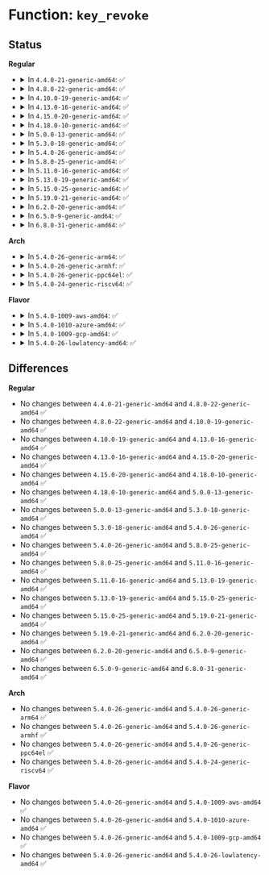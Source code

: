 # Function: <code>key_revoke</code>

## Status
<b>Regular</b>
<ul>
<li>
<details>
<summary>In <code>4.4.0-21-generic-amd64</code>: ✅</summary>

```c
void key_revoke(struct key * key)
```

```json
{
  "name": "key_revoke",
  "collision_type": "Unique Global",
  "inline_type": "No",
  "funcs": [
    {
      "addr": 18446744071582184688,
      "name": "key_revoke",
      "external": true,
      "loc": "security/keys/key.c:980",
      "file": "security/keys/key.c",
      "inline": "seen, unknown",
      "caller_inline": [],
      "caller_func": [
        "security/keys/key.c:__key_instantiate_and_link",
        "security/keys/key.c:key_reject_and_link",
        "security/keys/keyctl.c:keyctl_revoke_key",
        "security/keys/request_key.c:complete_request_key",
        "security/keys/request_key_auth.c:request_key_auth_new",
        "net/dns_resolver/dns_key.c:exit_dns_resolver"
      ]
    }
  ],
  "symbols": [
    {
      "addr": 18446744071582184688,
      "name": "key_revoke",
      "section": ".text",
      "bind": "STB_GLOBAL",
      "size": 119
    }
  ]
}
```
</details>
</li>
<li>
<details>
<summary>In <code>4.8.0-22-generic-amd64</code>: ✅</summary>

```c
void key_revoke(struct key * key)
```

```json
{
  "name": "key_revoke",
  "collision_type": "Unique Global",
  "inline_type": "No",
  "funcs": [
    {
      "addr": 18446744071582401008,
      "name": "key_revoke",
      "external": true,
      "loc": "security/keys/key.c:1008",
      "file": "security/keys/key.c",
      "inline": "seen, unknown",
      "caller_inline": [],
      "caller_func": [
        "security/keys/key.c:key_reject_and_link",
        "security/keys/key.c:__key_instantiate_and_link",
        "security/keys/keyctl.c:keyctl_revoke_key",
        "security/keys/request_key.c:complete_request_key",
        "security/keys/request_key_auth.c:request_key_auth_new",
        "net/dns_resolver/dns_key.c:exit_dns_resolver"
      ]
    }
  ],
  "symbols": [
    {
      "addr": 18446744071582401008,
      "name": "key_revoke",
      "section": ".text",
      "bind": "STB_GLOBAL",
      "size": 119
    }
  ]
}
```
</details>
</li>
<li>
<details>
<summary>In <code>4.10.0-19-generic-amd64</code>: ✅</summary>

```c
void key_revoke(struct key * key)
```

```json
{
  "name": "key_revoke",
  "collision_type": "Unique Global",
  "inline_type": "No",
  "funcs": [
    {
      "addr": 18446744071582493200,
      "name": "key_revoke",
      "external": true,
      "loc": "security/keys/key.c:1008",
      "file": "security/keys/key.c",
      "inline": "seen, unknown",
      "caller_inline": [],
      "caller_func": [
        "security/keys/key.c:key_reject_and_link",
        "security/keys/key.c:__key_instantiate_and_link",
        "security/keys/keyctl.c:keyctl_revoke_key",
        "security/keys/request_key.c:complete_request_key",
        "security/keys/request_key_auth.c:request_key_auth_new",
        "net/dns_resolver/dns_key.c:exit_dns_resolver"
      ]
    }
  ],
  "symbols": [
    {
      "addr": 18446744071582493200,
      "name": "key_revoke",
      "section": ".text",
      "bind": "STB_GLOBAL",
      "size": 119
    }
  ]
}
```
</details>
</li>
<li>
<details>
<summary>In <code>4.13.0-16-generic-amd64</code>: ✅</summary>

```c
void key_revoke(struct key * key)
```

```json
{
  "name": "key_revoke",
  "collision_type": "Unique Global",
  "inline_type": "No",
  "funcs": [
    {
      "addr": 18446744071582574096,
      "name": "key_revoke",
      "external": true,
      "loc": "security/keys/key.c:1008",
      "file": "security/keys/key.c",
      "inline": "seen, unknown",
      "caller_inline": [],
      "caller_func": [
        "security/keys/key.c:key_reject_and_link",
        "security/keys/key.c:key_reject_and_link",
        "security/keys/key.c:__key_instantiate_and_link",
        "security/keys/keyctl.c:keyctl_revoke_key",
        "security/keys/request_key.c:complete_request_key",
        "security/keys/request_key_auth.c:request_key_auth_new",
        "net/dns_resolver/dns_key.c:exit_dns_resolver"
      ]
    }
  ],
  "symbols": [
    {
      "addr": 18446744071582574096,
      "name": "key_revoke",
      "section": ".text",
      "bind": "STB_GLOBAL",
      "size": 110
    }
  ]
}
```
</details>
</li>
<li>
<details>
<summary>In <code>4.15.0-20-generic-amd64</code>: ✅</summary>

```c
void key_revoke(struct key * key)
```

```json
{
  "name": "key_revoke",
  "collision_type": "Unique Global",
  "inline_type": "No",
  "funcs": [
    {
      "addr": 18446744071582726832,
      "name": "key_revoke",
      "external": true,
      "loc": "security/keys/key.c:1023",
      "file": "security/keys/key.c",
      "inline": "seen, unknown",
      "caller_inline": [],
      "caller_func": [
        "security/keys/key.c:key_reject_and_link",
        "security/keys/key.c:key_reject_and_link",
        "security/keys/key.c:__key_instantiate_and_link",
        "security/keys/keyctl.c:keyctl_revoke_key",
        "security/keys/request_key.c:complete_request_key",
        "net/dns_resolver/dns_key.c:exit_dns_resolver"
      ]
    }
  ],
  "symbols": [
    {
      "addr": 18446744071582726832,
      "name": "key_revoke",
      "section": ".text",
      "bind": "STB_GLOBAL",
      "size": 112
    }
  ]
}
```
</details>
</li>
<li>
<details>
<summary>In <code>4.18.0-10-generic-amd64</code>: ✅</summary>

```c
void key_revoke(struct key * key)
```

```json
{
  "name": "key_revoke",
  "collision_type": "Unique Global",
  "inline_type": "No",
  "funcs": [
    {
      "addr": 18446744071582925168,
      "name": "key_revoke",
      "external": true,
      "loc": "security/keys/key.c:1023",
      "file": "security/keys/key.c",
      "inline": "seen, unknown",
      "caller_inline": [],
      "caller_func": [
        "security/keys/key.c:key_reject_and_link",
        "security/keys/key.c:key_reject_and_link",
        "security/keys/key.c:__key_instantiate_and_link",
        "security/keys/keyctl.c:keyctl_revoke_key",
        "security/keys/request_key.c:complete_request_key",
        "net/dns_resolver/dns_key.c:exit_dns_resolver"
      ]
    }
  ],
  "symbols": [
    {
      "addr": 18446744071582925168,
      "name": "key_revoke",
      "section": ".text",
      "bind": "STB_GLOBAL",
      "size": 126
    }
  ]
}
```
</details>
</li>
<li>
<details>
<summary>In <code>5.0.0-13-generic-amd64</code>: ✅</summary>

```c
void key_revoke(struct key * key)
```

```json
{
  "name": "key_revoke",
  "collision_type": "Unique Global",
  "inline_type": "No",
  "funcs": [
    {
      "addr": 18446744071583033696,
      "name": "key_revoke",
      "external": true,
      "loc": "security/keys/key.c:1024",
      "file": "security/keys/key.c",
      "inline": "seen, unknown",
      "caller_inline": [],
      "caller_func": [
        "security/keys/key.c:key_reject_and_link",
        "security/keys/key.c:key_reject_and_link",
        "security/keys/key.c:__key_instantiate_and_link",
        "security/keys/keyctl.c:keyctl_revoke_key",
        "security/keys/request_key.c:complete_request_key",
        "net/dns_resolver/dns_key.c:exit_dns_resolver"
      ]
    }
  ],
  "symbols": [
    {
      "addr": 18446744071583033696,
      "name": "key_revoke",
      "section": ".text",
      "bind": "STB_GLOBAL",
      "size": 126
    }
  ]
}
```
</details>
</li>
<li>
<details>
<summary>In <code>5.3.0-18-generic-amd64</code>: ✅</summary>

```c
void key_revoke(struct key * key)
```

```json
{
  "name": "key_revoke",
  "collision_type": "Unique Global",
  "inline_type": "No",
  "funcs": [
    {
      "addr": 18446744071583215536,
      "name": "key_revoke",
      "external": true,
      "loc": "security/keys/key.c:1038",
      "file": "security/keys/key.c",
      "inline": "seen, unknown",
      "caller_inline": [],
      "caller_func": [
        "security/keys/keyctl.c:keyctl_revoke_key",
        "security/keys/request_key.c:complete_request_key",
        "net/dns_resolver/dns_key.c:exit_dns_resolver"
      ]
    }
  ],
  "symbols": [
    {
      "addr": 18446744071583215536,
      "name": "key_revoke",
      "section": ".text",
      "bind": "STB_GLOBAL",
      "size": 126
    }
  ]
}
```
</details>
</li>
<li>
<details>
<summary>In <code>5.4.0-26-generic-amd64</code>: ✅</summary>

```c
void key_revoke(struct key * key)
```

```json
{
  "name": "key_revoke",
  "collision_type": "Unique Global",
  "inline_type": "No",
  "funcs": [
    {
      "addr": 18446744071583321344,
      "name": "key_revoke",
      "external": true,
      "loc": "security/keys/key.c:1038",
      "file": "security/keys/key.c",
      "inline": "seen, unknown",
      "caller_inline": [],
      "caller_func": [
        "security/keys/keyctl.c:keyctl_revoke_key",
        "security/keys/request_key.c:complete_request_key",
        "net/dns_resolver/dns_key.c:exit_dns_resolver"
      ]
    }
  ],
  "symbols": [
    {
      "addr": 18446744071583321344,
      "name": "key_revoke",
      "section": ".text",
      "bind": "STB_GLOBAL",
      "size": 126
    }
  ]
}
```
</details>
</li>
<li>
<details>
<summary>In <code>5.8.0-25-generic-amd64</code>: ✅</summary>

```c
void key_revoke(struct key * key)
```

```json
{
  "name": "key_revoke",
  "collision_type": "Unique Global",
  "inline_type": "No",
  "funcs": [
    {
      "addr": 18446744071583653728,
      "name": "key_revoke",
      "external": true,
      "loc": "security/keys/key.c:1054",
      "file": "security/keys/key.c",
      "inline": "seen, unknown",
      "caller_inline": [],
      "caller_func": [
        "security/keys/keyctl.c:keyctl_revoke_key",
        "security/keys/request_key.c:call_sbin_request_key",
        "net/dns_resolver/dns_key.c:exit_dns_resolver"
      ]
    }
  ],
  "symbols": [
    {
      "addr": 18446744071583653728,
      "name": "key_revoke",
      "section": ".text",
      "bind": "STB_GLOBAL",
      "size": 246
    }
  ]
}
```
</details>
</li>
<li>
<details>
<summary>In <code>5.11.0-16-generic-amd64</code>: ✅</summary>

```c
void key_revoke(struct key * key)
```

```json
{
  "name": "key_revoke",
  "collision_type": "Unique Global",
  "inline_type": "No",
  "funcs": [
    {
      "addr": 18446744071583775168,
      "name": "key_revoke",
      "external": true,
      "loc": "security/keys/key.c:1058",
      "file": "security/keys/key.c",
      "inline": "seen, unknown",
      "caller_inline": [],
      "caller_func": [
        "security/keys/keyctl.c:keyctl_revoke_key",
        "security/keys/request_key.c:call_sbin_request_key",
        "net/dns_resolver/dns_key.c:exit_dns_resolver"
      ]
    }
  ],
  "symbols": [
    {
      "addr": 18446744071583775168,
      "name": "key_revoke",
      "section": ".text",
      "bind": "STB_GLOBAL",
      "size": 246
    }
  ]
}
```
</details>
</li>
<li>
<details>
<summary>In <code>5.13.0-19-generic-amd64</code>: ✅</summary>

```c
void key_revoke(struct key * key)
```

```json
{
  "name": "key_revoke",
  "collision_type": "Unique Global",
  "inline_type": "No",
  "funcs": [
    {
      "addr": 18446744071583799280,
      "name": "key_revoke",
      "external": true,
      "loc": "security/keys/key.c:1058",
      "file": "security/keys/key.c",
      "inline": "seen, unknown",
      "caller_inline": [],
      "caller_func": [
        "security/keys/keyctl.c:keyctl_revoke_key",
        "security/keys/request_key.c:call_sbin_request_key",
        "net/dns_resolver/dns_key.c:exit_dns_resolver"
      ]
    }
  ],
  "symbols": [
    {
      "addr": 18446744071583799280,
      "name": "key_revoke",
      "section": ".text",
      "bind": "STB_GLOBAL",
      "size": 246
    }
  ]
}
```
</details>
</li>
<li>
<details>
<summary>In <code>5.15.0-25-generic-amd64</code>: ✅</summary>

```c
void key_revoke(struct key * key)
```

```json
{
  "name": "key_revoke",
  "collision_type": "Unique Global",
  "inline_type": "No",
  "funcs": [
    {
      "addr": 18446744071584161824,
      "name": "key_revoke",
      "external": true,
      "loc": "security/keys/key.c:1058",
      "file": "security/keys/key.c",
      "inline": "seen, unknown",
      "caller_inline": [],
      "caller_func": [
        "security/keys/keyctl.c:keyctl_revoke_key",
        "security/keys/request_key.c:call_sbin_request_key",
        "net/dns_resolver/dns_key.c:exit_dns_resolver"
      ]
    }
  ],
  "symbols": [
    {
      "addr": 18446744071584161824,
      "name": "key_revoke",
      "section": ".text",
      "bind": "STB_GLOBAL",
      "size": 246
    }
  ]
}
```
</details>
</li>
<li>
<details>
<summary>In <code>5.19.0-21-generic-amd64</code>: ✅</summary>

```c
void key_revoke(struct key * key)
```

```json
{
  "name": "key_revoke",
  "collision_type": "Unique Global",
  "inline_type": "No",
  "funcs": [
    {
      "addr": 18446744071584760976,
      "name": "key_revoke",
      "external": true,
      "loc": "security/keys/key.c:1058",
      "file": "security/keys/key.c",
      "inline": "seen, unknown",
      "caller_inline": [],
      "caller_func": [
        "security/keys/keyctl.c:keyctl_revoke_key",
        "security/keys/request_key.c:call_sbin_request_key",
        "net/dns_resolver/dns_key.c:exit_dns_resolver"
      ]
    }
  ],
  "symbols": [
    {
      "addr": 18446744071584760976,
      "name": "key_revoke",
      "section": ".text",
      "bind": "STB_GLOBAL",
      "size": 260
    }
  ]
}
```
</details>
</li>
<li>
<details>
<summary>In <code>6.2.0-20-generic-amd64</code>: ✅</summary>

```c
void key_revoke(struct key * key)
```

```json
{
  "name": "key_revoke",
  "collision_type": "Unique Global",
  "inline_type": "No",
  "funcs": [
    {
      "addr": 18446744071585456656,
      "name": "key_revoke",
      "external": true,
      "loc": "security/keys/key.c:1058",
      "file": "security/keys/key.c",
      "inline": "seen, unknown",
      "caller_inline": [],
      "caller_func": [
        "security/keys/keyctl.c:keyctl_revoke_key",
        "security/keys/request_key.c:call_sbin_request_key",
        "net/dns_resolver/dns_key.c:exit_dns_resolver"
      ]
    }
  ],
  "symbols": [
    {
      "addr": 18446744071585456656,
      "name": "key_revoke",
      "section": ".text",
      "bind": "STB_GLOBAL",
      "size": 260
    }
  ]
}
```
</details>
</li>
<li>
<details>
<summary>In <code>6.5.0-9-generic-amd64</code>: ✅</summary>

```c
void key_revoke(struct key * key)
```

```json
{
  "name": "key_revoke",
  "collision_type": "Unique Global",
  "inline_type": "No",
  "funcs": [
    {
      "addr": 18446744071585688176,
      "name": "key_revoke",
      "external": true,
      "loc": "security/keys/key.c:1121",
      "file": "security/keys/key.c",
      "inline": "seen, unknown",
      "caller_inline": [],
      "caller_func": [
        "security/keys/keyctl.c:keyctl_revoke_key",
        "security/keys/request_key.c:call_sbin_request_key",
        "net/dns_resolver/dns_key.c:exit_dns_resolver"
      ]
    }
  ],
  "symbols": [
    {
      "addr": 18446744071585688176,
      "name": "key_revoke",
      "section": ".text",
      "bind": "STB_GLOBAL",
      "size": 260
    }
  ]
}
```
</details>
</li>
<li>
<details>
<summary>In <code>6.8.0-31-generic-amd64</code>: ✅</summary>

```c
void key_revoke(struct key * key)
```

```json
{
  "name": "key_revoke",
  "collision_type": "Unique Global",
  "inline_type": "No",
  "funcs": [
    {
      "addr": 18446744071585935232,
      "name": "key_revoke",
      "external": true,
      "loc": "security/keys/key.c:1117",
      "file": "security/keys/key.c",
      "inline": "seen, unknown",
      "caller_inline": [],
      "caller_func": [
        "security/keys/keyctl.c:keyctl_revoke_key",
        "security/keys/request_key.c:call_sbin_request_key",
        "net/dns_resolver/dns_key.c:exit_dns_resolver"
      ]
    }
  ],
  "symbols": [
    {
      "addr": 18446744071585935232,
      "name": "key_revoke",
      "section": ".text",
      "bind": "STB_GLOBAL",
      "size": 260
    }
  ]
}
```
</details>
</li>
</ul>
<b>Arch</b>
<ul>
<li>
<details>
<summary>In <code>5.4.0-26-generic-arm64</code>: ✅</summary>

```c
void key_revoke(struct key * key)
```

```json
{
  "name": "key_revoke",
  "collision_type": "Unique Global",
  "inline_type": "No",
  "funcs": [
    {
      "addr": 18446603336495062792,
      "name": "key_revoke",
      "external": true,
      "loc": "security/keys/key.c:1038",
      "file": "security/keys/key.c",
      "inline": "seen, unknown",
      "caller_inline": [],
      "caller_func": [
        "security/keys/keyctl.c:keyctl_revoke_key",
        "security/keys/request_key.c:complete_request_key",
        "net/dns_resolver/dns_key.c:exit_dns_resolver"
      ]
    }
  ],
  "symbols": [
    {
      "addr": 18446603336495062792,
      "name": "key_revoke",
      "section": ".text",
      "bind": "STB_GLOBAL",
      "size": 208
    }
  ]
}
```
</details>
</li>
<li>
<details>
<summary>In <code>5.4.0-26-generic-armhf</code>: ✅</summary>

```c
void key_revoke(struct key * key)
```

```json
{
  "name": "key_revoke",
  "collision_type": "Unique Global",
  "inline_type": "No",
  "funcs": [
    {
      "addr": 3228459916,
      "name": "key_revoke",
      "external": true,
      "loc": "security/keys/key.c:1038",
      "file": "security/keys/key.c",
      "inline": "seen, unknown",
      "caller_inline": [],
      "caller_func": [
        "security/keys/keyctl.c:keyctl_revoke_key",
        "security/keys/request_key.c:complete_request_key",
        "net/dns_resolver/dns_key.c:exit_dns_resolver"
      ]
    }
  ],
  "symbols": [
    {
      "addr": 3228459916,
      "name": "key_revoke",
      "section": ".text",
      "bind": "STB_GLOBAL",
      "size": 168
    }
  ]
}
```
</details>
</li>
<li>
<details>
<summary>In <code>5.4.0-26-generic-ppc64el</code>: ✅</summary>

```c
void key_revoke(struct key * key)
```

```json
{
  "name": "key_revoke",
  "collision_type": "Unique Global",
  "inline_type": "No",
  "funcs": [
    {
      "addr": 13835058055288954448,
      "name": "key_revoke",
      "external": true,
      "loc": "security/keys/key.c:1038",
      "file": "security/keys/key.c",
      "inline": "seen, unknown",
      "caller_inline": [],
      "caller_func": [
        "security/keys/keyctl.c:keyctl_revoke_key",
        "security/keys/request_key.c:complete_request_key",
        "net/dns_resolver/dns_key.c:exit_dns_resolver"
      ]
    }
  ],
  "symbols": [
    {
      "addr": 13835058055288954448,
      "name": "key_revoke",
      "section": ".text",
      "bind": "STB_GLOBAL",
      "size": 224
    }
  ]
}
```
</details>
</li>
<li>
<details>
<summary>In <code>5.4.0-24-generic-riscv64</code>: ✅</summary>

```c
void key_revoke(struct key * key)
```

```json
{
  "name": "key_revoke",
  "collision_type": "Unique Global",
  "inline_type": "No",
  "funcs": [
    {
      "addr": 18446743936274331236,
      "name": "key_revoke",
      "external": true,
      "loc": "security/keys/key.c:1038",
      "file": "security/keys/key.c",
      "inline": "seen, unknown",
      "caller_inline": [],
      "caller_func": [
        "security/keys/keyctl.c:keyctl_revoke_key",
        "security/keys/request_key.c:complete_request_key",
        "net/dns_resolver/dns_key.c:exit_dns_resolver"
      ]
    }
  ],
  "symbols": [
    {
      "addr": 18446743936274331236,
      "name": "key_revoke",
      "section": ".text",
      "bind": "STB_GLOBAL",
      "size": 120
    }
  ]
}
```
</details>
</li>
</ul>
<b>Flavor</b>
<ul>
<li>
<details>
<summary>In <code>5.4.0-1009-aws-amd64</code>: ✅</summary>

```c
void key_revoke(struct key * key)
```

```json
{
  "name": "key_revoke",
  "collision_type": "Unique Global",
  "inline_type": "No",
  "funcs": [
    {
      "addr": 18446744071583290080,
      "name": "key_revoke",
      "external": true,
      "loc": "security/keys/key.c:1038",
      "file": "security/keys/key.c",
      "inline": "seen, unknown",
      "caller_inline": [],
      "caller_func": [
        "security/keys/keyctl.c:keyctl_revoke_key",
        "security/keys/request_key.c:complete_request_key",
        "net/dns_resolver/dns_key.c:exit_dns_resolver"
      ]
    }
  ],
  "symbols": [
    {
      "addr": 18446744071583290080,
      "name": "key_revoke",
      "section": ".text",
      "bind": "STB_GLOBAL",
      "size": 126
    }
  ]
}
```
</details>
</li>
<li>
<details>
<summary>In <code>5.4.0-1010-azure-amd64</code>: ✅</summary>

```c
void key_revoke(struct key * key)
```

```json
{
  "name": "key_revoke",
  "collision_type": "Unique Global",
  "inline_type": "No",
  "funcs": [
    {
      "addr": 18446744071583227216,
      "name": "key_revoke",
      "external": true,
      "loc": "security/keys/key.c:1038",
      "file": "security/keys/key.c",
      "inline": "seen, unknown",
      "caller_inline": [],
      "caller_func": [
        "security/keys/keyctl.c:keyctl_revoke_key",
        "security/keys/request_key.c:complete_request_key",
        "net/dns_resolver/dns_key.c:exit_dns_resolver"
      ]
    }
  ],
  "symbols": [
    {
      "addr": 18446744071583227216,
      "name": "key_revoke",
      "section": ".text",
      "bind": "STB_GLOBAL",
      "size": 126
    }
  ]
}
```
</details>
</li>
<li>
<details>
<summary>In <code>5.4.0-1009-gcp-amd64</code>: ✅</summary>

```c
void key_revoke(struct key * key)
```

```json
{
  "name": "key_revoke",
  "collision_type": "Unique Global",
  "inline_type": "No",
  "funcs": [
    {
      "addr": 18446744071583274112,
      "name": "key_revoke",
      "external": true,
      "loc": "security/keys/key.c:1038",
      "file": "security/keys/key.c",
      "inline": "seen, unknown",
      "caller_inline": [],
      "caller_func": [
        "security/keys/keyctl.c:keyctl_revoke_key",
        "security/keys/request_key.c:complete_request_key",
        "net/dns_resolver/dns_key.c:exit_dns_resolver"
      ]
    }
  ],
  "symbols": [
    {
      "addr": 18446744071583274112,
      "name": "key_revoke",
      "section": ".text",
      "bind": "STB_GLOBAL",
      "size": 126
    }
  ]
}
```
</details>
</li>
<li>
<details>
<summary>In <code>5.4.0-26-lowlatency-amd64</code>: ✅</summary>

```c
void key_revoke(struct key * key)
```

```json
{
  "name": "key_revoke",
  "collision_type": "Unique Global",
  "inline_type": "No",
  "funcs": [
    {
      "addr": 18446744071583368816,
      "name": "key_revoke",
      "external": true,
      "loc": "security/keys/key.c:1038",
      "file": "security/keys/key.c",
      "inline": "seen, unknown",
      "caller_inline": [],
      "caller_func": [
        "security/keys/keyctl.c:keyctl_revoke_key",
        "security/keys/request_key.c:complete_request_key",
        "net/dns_resolver/dns_key.c:exit_dns_resolver"
      ]
    }
  ],
  "symbols": [
    {
      "addr": 18446744071583368816,
      "name": "key_revoke",
      "section": ".text",
      "bind": "STB_GLOBAL",
      "size": 126
    }
  ]
}
```
</details>
</li>
</ul>

## Differences
<b>Regular</b>
<ul>
<li>
No changes between <code>4.4.0-21-generic-amd64</code> and <code>4.8.0-22-generic-amd64</code> ✅
</li>
<li>
No changes between <code>4.8.0-22-generic-amd64</code> and <code>4.10.0-19-generic-amd64</code> ✅
</li>
<li>
No changes between <code>4.10.0-19-generic-amd64</code> and <code>4.13.0-16-generic-amd64</code> ✅
</li>
<li>
No changes between <code>4.13.0-16-generic-amd64</code> and <code>4.15.0-20-generic-amd64</code> ✅
</li>
<li>
No changes between <code>4.15.0-20-generic-amd64</code> and <code>4.18.0-10-generic-amd64</code> ✅
</li>
<li>
No changes between <code>4.18.0-10-generic-amd64</code> and <code>5.0.0-13-generic-amd64</code> ✅
</li>
<li>
No changes between <code>5.0.0-13-generic-amd64</code> and <code>5.3.0-18-generic-amd64</code> ✅
</li>
<li>
No changes between <code>5.3.0-18-generic-amd64</code> and <code>5.4.0-26-generic-amd64</code> ✅
</li>
<li>
No changes between <code>5.4.0-26-generic-amd64</code> and <code>5.8.0-25-generic-amd64</code> ✅
</li>
<li>
No changes between <code>5.8.0-25-generic-amd64</code> and <code>5.11.0-16-generic-amd64</code> ✅
</li>
<li>
No changes between <code>5.11.0-16-generic-amd64</code> and <code>5.13.0-19-generic-amd64</code> ✅
</li>
<li>
No changes between <code>5.13.0-19-generic-amd64</code> and <code>5.15.0-25-generic-amd64</code> ✅
</li>
<li>
No changes between <code>5.15.0-25-generic-amd64</code> and <code>5.19.0-21-generic-amd64</code> ✅
</li>
<li>
No changes between <code>5.19.0-21-generic-amd64</code> and <code>6.2.0-20-generic-amd64</code> ✅
</li>
<li>
No changes between <code>6.2.0-20-generic-amd64</code> and <code>6.5.0-9-generic-amd64</code> ✅
</li>
<li>
No changes between <code>6.5.0-9-generic-amd64</code> and <code>6.8.0-31-generic-amd64</code> ✅
</li>
</ul>
<b>Arch</b>
<ul>
<li>
No changes between <code>5.4.0-26-generic-amd64</code> and <code>5.4.0-26-generic-arm64</code> ✅
</li>
<li>
No changes between <code>5.4.0-26-generic-amd64</code> and <code>5.4.0-26-generic-armhf</code> ✅
</li>
<li>
No changes between <code>5.4.0-26-generic-amd64</code> and <code>5.4.0-26-generic-ppc64el</code> ✅
</li>
<li>
No changes between <code>5.4.0-26-generic-amd64</code> and <code>5.4.0-24-generic-riscv64</code> ✅
</li>
</ul>
<b>Flavor</b>
<ul>
<li>
No changes between <code>5.4.0-26-generic-amd64</code> and <code>5.4.0-1009-aws-amd64</code> ✅
</li>
<li>
No changes between <code>5.4.0-26-generic-amd64</code> and <code>5.4.0-1010-azure-amd64</code> ✅
</li>
<li>
No changes between <code>5.4.0-26-generic-amd64</code> and <code>5.4.0-1009-gcp-amd64</code> ✅
</li>
<li>
No changes between <code>5.4.0-26-generic-amd64</code> and <code>5.4.0-26-lowlatency-amd64</code> ✅
</li>
</ul>
